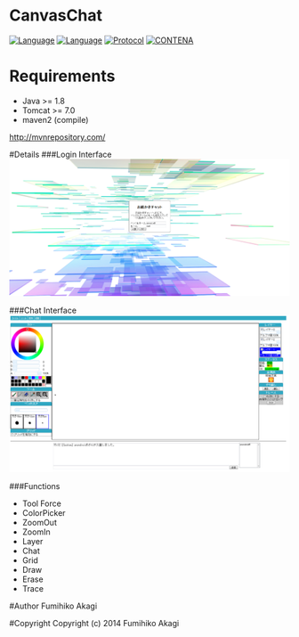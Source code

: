 # CanvasChat
[![Language](http://img.shields.io/badge/Language-java-orange.svg?style=flat)](http://www.oracle.com/technetwork/java/javase/downloads/index.html)
[![Language](https://img.shields.io/badge/HTML5-Canvas-blue.svg?style=flat)](http://www.html5.jp/canvas)
[![Protocol](https://img.shields.io/badge/Protocol-WebSocket-green.svg?style=flat)](http://www.hcn.zaq.ne.jp/___/WEB/RFC6455-ja.html)
[![CONTENA](https://img.shields.io/badge/CONTENA-Tomcat7-red.svg?style=flat)](https://tomcat.apache.org/download-70.cgi)


# Requirements
* Java >= 1.8
* Tomcat >= 7.0
* maven2 (compile)

http://mvnrepository.com/

#Details
###Login Interface
<img src="./Raw/images/index.png" alt="index">

###Chat Interface
<img src="./Raw/images/chat.png" alt="chat">

###Functions

 - Tool Force
 - ColorPicker
 - ZoomOut
 - ZoomIn
 - Layer
 - Chat
 - Grid
 - Draw
 - Erase
 - Trace

#Author
Fumihiko Akagi

#Copyright
    Copyright (c) 2014 Fumihiko Akagi
